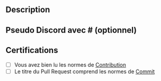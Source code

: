 ## Description 
<!-- Une description de ce que vous avez ajouté -->

## Pseudo Discord avec # (optionnel)
<!-- Pour vous donner le rôle Contributor sur le serveur CryptoFR -->

## Certifications
- [ ] Vous avez bien lu les normes de [Contribution](./CONTRIBUTING.md)
- [ ] Le titre du Pull Request comprend les normes de [Commit](https://gist.github.com/qoomon/5dfcdf8eec66a051ecd85625518cfd13)
